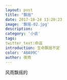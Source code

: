 ```yaml
---
layout: post
title: "飘摇"
date: 2017-10-24 13:20:23
image: '飘摇-02.jpg'
description:
category: '小说'
tags:
twitter_text:命运
introduction: 生命飘摇不定
color: 'ABA99C'
author: 夜雨
---
```

风雨飘摇的